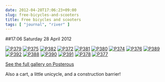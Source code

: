 ```yaml
---
date: 2012-04-28T17:06:23+09:00
slug: free-bicycles-and-scooters
title: Free bicycles and scooters
tags: [ "journal", "river" ]
---
```


##17:06 Saturday 28 April 2012

[![P379](http://getfile7.posterous.com/getfile/files.posterous.com/thunderrabbit/nhJmuaIlwhyEsmoBydHtgwIwziaovaeieBeyiDrHBfmkJtqwiFJbJadwGwCF/p379.jpg.scaled500.jpg)](http://getfile9.posterous.com/getfile/files.posterous.com/thunderrabbit/nhJmuaIlwhyEsmoBydHtgwIwziaovaeieBeyiDrHBfmkJtqwiFJbJadwGwCF/p379.jpg.scaled1000.jpg) [![P375](http://getfile6.posterous.com/getfile/files.posterous.com/thunderrabbit/yiiDeDhBxecnrnFudHIgJoqGAmIjImsyyCBdprhqohivgvDepdEIDawurjnF/p375.jpg.scaled500.jpg)](http://getfile0.posterous.com/getfile/files.posterous.com/thunderrabbit/yiiDeDhBxecnrnFudHIgJoqGAmIjImsyyCBdprhqohivgvDepdEIDawurjnF/p375.jpg.scaled1000.jpg) [![P382](http://getfile8.posterous.com/getfile/files.posterous.com/thunderrabbit/HwzfsaCbitwCExpnIHouFlydEmxjJytHxFrJJleggjryvBaonEpqkwBCopAy/p382.jpg.scaled500.jpg)](http://getfile0.posterous.com/getfile/files.posterous.com/thunderrabbit/HwzfsaCbitwCExpnIHouFlydEmxjJytHxFrJJleggjryvBaonEpqkwBCopAy/p382.jpg.scaled1000.jpg) [![P372](http://getfile3.posterous.com/getfile/files.posterous.com/thunderrabbit/CohbjcBtytwpGgsItpjdqBCjbgJetnjfrpiziqDiDxuutwalHbkDlsfrJclA/p372.jpg.scaled500.jpg)](http://getfile5.posterous.com/getfile/files.posterous.com/thunderrabbit/CohbjcBtytwpGgsItpjdqBCjbgJetnjfrpiziqDiDxuutwalHbkDlsfrJclA/p372.jpg.scaled1000.jpg) [![P381](http://getfile2.posterous.com/getfile/files.posterous.com/thunderrabbit/dukIpxjAGikjgGaFEaCemdfjgDCkIhCcAclkaqzqdhajrmGCFJvwjEBtaJEI/p381.jpg.scaled500.jpg)](http://getfile6.posterous.com/getfile/files.posterous.com/thunderrabbit/dukIpxjAGikjgGaFEaCemdfjgDCkIhCcAclkaqzqdhajrmGCFJvwjEBtaJEI/p381.jpg.scaled1000.jpg) [![P380](http://getfile7.posterous.com/getfile/files.posterous.com/thunderrabbit/dvqkDisjwsIlAwwEsIICHmbnxljuvJmhvxjcnlCwmzltFIytmJBopxuvdxmo/p380.jpg.scaled500.jpg)](http://getfile9.posterous.com/getfile/files.posterous.com/thunderrabbit/dvqkDisjwsIlAwwEsIICHmbnxljuvJmhvxjcnlCwmzltFIytmJBopxuvdxmo/p380.jpg.scaled1000.jpg) [![P374](http://getfile1.posterous.com/getfile/files.posterous.com/thunderrabbit/adrtBFcgmbrbBrcrIoGppjzalAxazbttgpiekuohoIvIcIFAqIartdkCCnCp/p374.jpg.scaled500.jpg)](http://getfile3.posterous.com/getfile/files.posterous.com/thunderrabbit/adrtBFcgmbrbBrcrIoGppjzalAxazbttgpiekuohoIvIcIFAqIartdkCCnCp/p374.jpg.scaled1000.jpg) [![P376](http://getfile3.posterous.com/getfile/files.posterous.com/thunderrabbit/mGIJGHeDocAGvxvddprjlyirmnJmBvicxEbEulmmyBysrzlGfIlsvdmIaqey/p376.jpg.scaled500.jpg)](http://getfile8.posterous.com/getfile/files.posterous.com/thunderrabbit/mGIJGHeDocAGvxvddprjlyirmnJmBvicxEbEulmmyBysrzlGfIlsvdmIaqey/p376.jpg.scaled1000.jpg) [![P389](http://getfile8.posterous.com/getfile/files.posterous.com/thunderrabbit/cAmtHDybDwJhvAsvyDcxGqGbcxkEvBoihkejiavBuhtyuBkJumytsEvfrbmE/p389.jpg.scaled500.jpg)](http://getfile1.posterous.com/getfile/files.posterous.com/thunderrabbit/cAmtHDybDwJhvAsvyDcxGqGbcxkEvBoihkejiavBuhtyuBkJumytsEvfrbmE/p389.jpg.scaled1000.jpg) [![P392](http://getfile0.posterous.com/getfile/files.posterous.com/thunderrabbit/shGFBaAbItDuuwJIxEdodjwyvFkGlIubwtsdrtjwddpdjidoArIuafzzxkxG/p392.jpg.scaled500.jpg)](http://getfile3.posterous.com/getfile/files.posterous.com/thunderrabbit/shGFBaAbItDuuwJIxEdodjwyvFkGlIubwtsdrtjwddpdjidoArIuafzzxkxG/p392.jpg.scaled1000.jpg) [![P388](http://getfile5.posterous.com/getfile/files.posterous.com/thunderrabbit/afgwEicJozuDDIewGAqdhBJFgJCikFqcGzyyjqfCfJIdlHeBfjiaIhdonbkl/p388.jpg.scaled500.jpg)](http://getfile7.posterous.com/getfile/files.posterous.com/thunderrabbit/afgwEicJozuDDIewGAqdhBJFgJCikFqcGzyyjqfCfJIdlHeBfjiaIhdonbkl/p388.jpg.scaled1000.jpg) [![P390](http://getfile0.posterous.com/getfile/files.posterous.com/thunderrabbit/lrHgJGiymwvuBugEkqmsmnksvIdAnzJcdexxIHarHJDexeswHtFFaGefsFfD/p390.jpg.scaled500.jpg)](http://getfile2.posterous.com/getfile/files.posterous.com/thunderrabbit/lrHgJGiymwvuBugEkqmsmnksvIdAnzJcdexxIHarHJDexeswHtFFaGefsFfD/p390.jpg.scaled1000.jpg) [![P391](http://getfile2.posterous.com/getfile/files.posterous.com/thunderrabbit/iofofgfmcFFpviarjEAektGbsqCelfjEnpzEfriBxigofIpBprHlHqxBjhBa/p391.jpg.scaled500.jpg)](http://getfile5.posterous.com/getfile/files.posterous.com/thunderrabbit/iofofgfmcFFpviarjEAektGbsqCelfjEnpzEfriBxigofIpBprHlHqxBjhBa/p391.jpg.scaled1000.jpg) [![P378](http://getfile2.posterous.com/getfile/files.posterous.com/thunderrabbit/akvjGsvitlwEmqzdHlnmxmvrsqzhsCvhdbupzuJvAhesFfyctgegdGihxhpj/p378.jpg.scaled500.jpg)](http://getfile6.posterous.com/getfile/files.posterous.com/thunderrabbit/akvjGsvitlwEmqzdHlnmxmvrsqzhsCvhdbupzuJvAhesFfyctgegdGihxhpj/p378.jpg.scaled1000.jpg) [![P377](http://getfile6.posterous.com/getfile/files.posterous.com/thunderrabbit/fonCslmoDfvbekHhvjblpdEFymttzroGhnCkpuxcjuCcyExBtaHlriBoyliq/p377.jpg.scaled500.jpg)](http://getfile8.posterous.com/getfile/files.posterous.com/thunderrabbit/fonCslmoDfvbekHhvjblpdEFymttzroGhnCkpuxcjuCcyExBtaHlriBoyliq/p377.jpg.scaled1000.jpg)

[See the full gallery on Posterous](http://stream.robnugen.com/free-bicycles-and-scooters)

Also a cart, a little unicycle, and a construction barrier!
